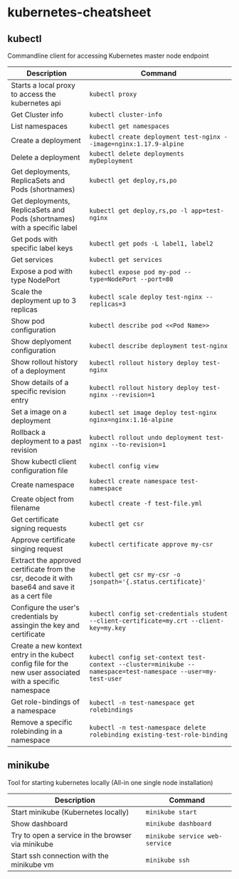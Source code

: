 # kubernetes-cheatsheet

## kubectl
Commandline client for accessing Kubernetes master node endpoint

| Description        | Command  |
| ------------- |-------------|
| Starts a local proxy to access the kubernetes api | `kubectl proxy` |
| Get Cluster info | `kubectl cluster-info`
| List namespaces | `kubectl get namespaces`
| Create a deployment | `kubectl create deployment test-nginx --image=nginx:1.17.9-alpine`
| Delete a deployment | `kubectl delete deployments myDeployment`
| Get deployments, ReplicaSets and Pods (shortnames)| `kubectl get deploy,rs,po`
| Get deployments, ReplicaSets and Pods (shortnames) with a specific label | `kubectl get deploy,rs,po -l app=test-nginx`
| Get pods with specific label keys| `kubectl get pods -L label1, label2`
| Get services | `kubectl get services`
| Expose a pod with type NodePort | `kubectl expose pod my-pod --type=NodePort --port=80`
| Scale the deployment up to 3 replicas| `kubectl scale deploy test-nginx --replicas=3`
| Show pod configuration | `kubectl describe pod <<Pod Name>>`
| Show deplyoment configuration| `kubectl describe deployment test-nginx`
| Show rollout history of a deployment | `kubectl rollout history deploy test-nginx`
| Show details of a specific revision entry| `kubectl rollout history deploy test-nginx --revision=1`
| Set a image on a deployment|`kubectl set image deploy test-nginx nginx=nginx:1.16-alpine`
| Rollback a deployment to a past revision| `kubectl rollout undo deployment test-nginx --to-revision=1`
| Show kubectl client configuration file| `kubectl config view`
| Create namespace| `kubectl create namespace test-namespace`
| Create object from filename| `kubectl create -f test-file.yml`
| Get certificate signing requests| `kubectl get csr`
| Approve certificate singing request| `kubectl certificate approve my-csr`
| Extract the approved certificate from the csr, decode it with base64 and save it as a cert file| <code>kubectl get csr my-csr -o jsonpath='{.status.certificate}' | base64 --decode > my.crt</code>
| Configure the user's credentials by assingin the key and certificate| `kubectl config set-credentials student --client-certificate=my.crt --client-key=my.key`|
| Create a new kontext entry in the kubect config file for the new user associated with a specific namespace|`kubectl config set-context test-context --cluster=minikube --namespace=test-namespace --user=my-test-user`
| Get role-bindings of a namespace | `kubectl -n test-namespace get rolebindings`
| Remove a specific rolebinding in a namespace| `kubectl -n test-namespace delete rolebinding existing-test-role-binding`


## minikube

Tool for starting kubernetes locally (All-in one single node installation)

| Description        | Command  |
| ------------- |-------------|
| Start minikube (Kubernetes locally) | `minikube start` |
| Show dashboard |`minikube dashboard`|
| Try to open a service in the browser via minikube|`minikube service web-service`
| Start ssh connection with the minikube vm| `minikube ssh`

